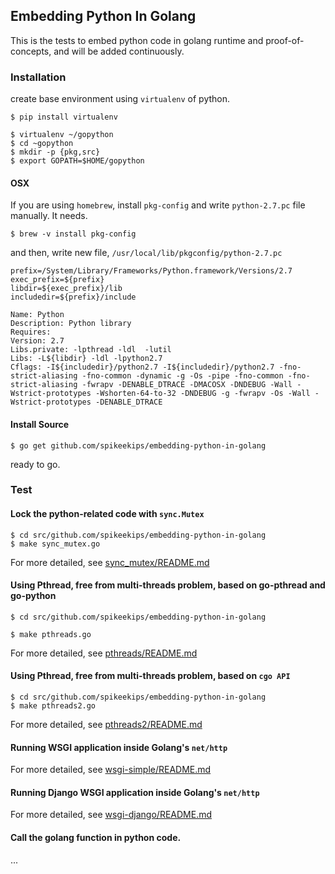 ## Embedding Python In Golang

This is the tests to embed python code in golang runtime and proof-of-concepts,
and will be added continuously.


### Installation

create base environment using `virtualenv` of python.

```
$ pip install virtualenv
```

```
$ virtualenv ~/gopython
$ cd ~gopython
$ mkdir -p {pkg,src}
$ export GOPATH=$HOME/gopython
```

#### OSX

If you are using `homebrew`, install `pkg-config` and write `python-2.7.pc` file manually. It needs.

```
$ brew -v install pkg-config
```

and then, write new file, `/usr/local/lib/pkgconfig/python-2.7.pc`

```
prefix=/System/Library/Frameworks/Python.framework/Versions/2.7
exec_prefix=${prefix}
libdir=${exec_prefix}/lib
includedir=${prefix}/include

Name: Python
Description: Python library
Requires:
Version: 2.7
Libs.private: -lpthread -ldl  -lutil
Libs: -L${libdir} -ldl -lpython2.7
Cflags: -I${includedir}/python2.7 -I${includedir}/python2.7 -fno-strict-aliasing -fno-common -dynamic -g -Os -pipe -fno-common -fno-strict-aliasing -fwrapv -DENABLE_DTRACE -DMACOSX -DNDEBUG -Wall -Wstrict-prototypes -Wshorten-64-to-32 -DNDEBUG -g -fwrapv -Os -Wall -Wstrict-prototypes -DENABLE_DTRACE
```


#### Install Source
```
$ go get github.com/spikeekips/embedding-python-in-golang
```

ready to go.


### Test

#### Lock the python-related code with `sync.Mutex`

```
$ cd src/github.com/spikeekips/embedding-python-in-golang
$ make sync_mutex.go
```

For more detailed, see [sync_mutex/README.md](sync_mutex/README.md)


#### Using Pthread, free from multi-threads problem, based on go-pthread and go-python

```
$ cd src/github.com/spikeekips/embedding-python-in-golang

$ make pthreads.go
```

For more detailed, see [pthreads/README.md](pthreads/README.md)


#### Using Pthread, free from multi-threads problem, based on `cgo API`

```
$ cd src/github.com/spikeekips/embedding-python-in-golang
$ make pthreads2.go
```

For more detailed, see [pthreads2/README.md](pthreads2/README.md)


#### Running WSGI application inside Golang's `net/http`

For more detailed, see [wsgi-simple/README.md](wsgi-simple/README.md)


#### Running Django WSGI application inside Golang's `net/http`

For more detailed, see [wsgi-django/README.md](wsgi-django/README.md)


#### Call the golang function in python code.

...



